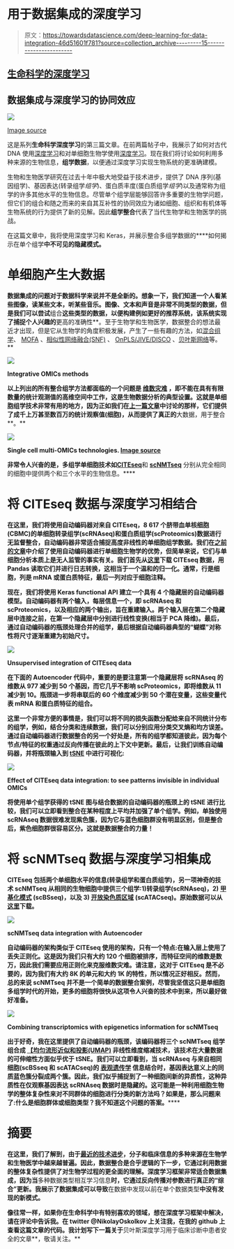 # 用于数据集成的深度学习

> 原文：<https://towardsdatascience.com/deep-learning-for-data-integration-46d51601f781?source=collection_archive---------15----------------------->

## [生命科学的深度学习](https://towardsdatascience.com/tagged/dl-for-life-sciences)

## 数据集成与深度学习的协同效应

![](img/56c8d284fdc5101357d2730f397a64a8.png)

[Image source](https://science.sciencemag.org/content/358/6359/69.long)

这是系列**生命科学深度学习**的第三篇文章。在前两篇帖子中，我展示了如何对古代 DNA 使用[深度学习](/deep-learning-on-ancient-dna-df042dc3c73d)和对单细胞生物学使用[深度学习](/deep-learning-for-single-cell-biology-935d45064438)。现在我们将讨论如何利用多种来源的生物信息，**组学数据**，以便通过深度学习实现生物系统的更准确建模。

生物和生物医学研究在过去十年中极大地受益于技术进步，提供了 DNA 序列(基因组学)、基因表达(转录组学*组学*)、蛋白质丰度(蛋白质组学*组学*)以及通常称为组学的许多其他水平的生物信息。尽管单个组学层能够回答许多重要的生物学问题，但它们的组合和随之而来的来自其互补性的协同效应为诸如细胞、组织和有机体等生物系统的行为提供了新的见解。因此**组学整合**代表了当代生物学和生物医学的挑战。

在这篇文章中，我将使用深度学习和 Keras，并展示整合多组学数据的****如何揭示在单个组学**中不可见的隐藏模式。**

# **单细胞产生大数据**

**数据集成的问题对于数据科学来说并不是全新的。想象一下，我们知道一个人看某些图像，读某些文本，听某些音乐。**图像、文本和声音**是非常不同类型的数据，但是我们可以尝试**组合**这些类型的数据，以便构建例如更好的推荐系统，该系统实现了捕捉个人兴趣的**更高的准确性**。至于生物学和生物医学，数据整合的想法最近才出现，但是它从生物学的角度积极发展，产生了一些有趣的方法，如[混合组学](http://mixomics.org/)、 [MOFA](http://msb.embopress.org/content/14/6/e8124) 、[相似性网络融合(SNF)](https://www.nature.com/articles/nmeth.2810) 、 [OnPLS/JIVE/DISCO](https://bmcbioinformatics.biomedcentral.com/articles/10.1186/s12859-016-1037-2) 、[贝叶斯网络](http://www.bnlearn.com/)等。**

**![](img/0b66dc6d540e340f79a355799c30af84.png)**

**Integrative OMICs methods**

**以上列出的所有整合组学方法都面临的一个问题是 [**维数灾难**](https://en.wikipedia.org/wiki/Curse_of_dimensionality) ，即不能在具有有限数量的统计观测值的高维空间中工作，这是生物数据分析的典型设置。这就是单细胞组学技术非常有用的地方，因为正如我们在[上一篇文章](/deep-learning-for-single-cell-biology-935d45064438)中讨论的那样，它们提供了成千上万甚至数百万的统计观察值(细胞)，从而提供了真正的**大数据，用于整合**。**

**![](img/16af7d50abd9478bdfcbed1143e09df6.png)**

**Single cell multi-OMICs technologies. [Image source](https://www.frontiersin.org/articles/10.3389/fcell.2018.00028/full)**

**非常令人兴奋的是，多组学单细胞技术如**[**CITEseq**](https://www.nature.com/articles/nmeth.4380)和 [**scNMTseq**](https://www.nature.com/articles/s41467-018-03149-4) 分别从完全相同的细胞中提供两个和三个水平的生物信息。****

# ****将 CITEseq 数据与深度学习相结合****

****在这里，我们将使用**自动编码器**对来自 CITEseq，8 617 个脐带血单核细胞(CBMC)的单细胞转录组学(scRNAseq)和蛋白质组学(scProteomics)数据进行无监督整合，自动编码器非常适合捕捉**高度非线性的单细胞组学**数据。我们在[之前的文章](/deep-learning-for-single-cell-biology-935d45064438)中介绍了使用自动编码器进行单细胞生物学的优势，但简单来说，它们与单细胞分析本质上是无人监管的事实有关。我们首先从[这里](https://satijalab.org/seurat/v3.0/multimodal_vignette.html)下载 CITEseq 数据，用 Pandas 读取它们并进行日志转换，这相当于一个温和的归一化。通常，行是细胞，列是 mRNA 或蛋白质特征，最后一列对应于细胞注释。****

****现在，我们将使用 Keras functional API 建立一个具有 4 个隐藏层的自动编码器模型。自动编码器有**两个输入**，每层信息一个，即 scRNAseq 和 scProteomics，以及相应的**两个输出**，旨在重建输入。两个输入层在第二个隐藏层中**连接**之前，在第一个隐藏层中分别进行线性变换(相当于 PCA 降维)。最后，通过自动编码器的**瓶颈**处理合并的组学，最后根据自动编码器典型的“蝴蝶”对称性将尺寸逐渐重建为初始尺寸。****

****![](img/4c48725b562dc053bf6776c4e21e0955.png)****

****Unsupervised integration of CITEseq data****

****在下面的 Autoencoder 代码中，重要的是要注意第一个隐藏层将 scRNAseq 的维数从 977 减少到 50 个基因，而它几乎不影响 scProteomics，即将维数从 11 减少到 10。瓶颈进一步将串联后的 60 个维度减少到 50 个潜在变量，这些变量代表 mRNA 和蛋白质特征的组合。****

****这里一个非常方便的事情是，我们可以将**不同的损失函数**分配给来自不同统计分布的组学，例如，结合分类和连续数据，我们可以分别应用分类交叉熵和均方误差。通过自动编码器进行数据整合的另一个好处是，**所有的组学都知道彼此**，因为每个节点/特征的权重通过**反向传播**在彼此的上下文中更新。最后，让我们训练自动编码器，并将瓶颈输入到 [tSNE](https://en.wikipedia.org/wiki/T-distributed_stochastic_neighbor_embedding) 中进行可视化:****

****![](img/6aa7437b8130c13aede7c7e6c5b41508.png)****

****Effect of CITEseq data integration: to see patterns invisible in individual OMICs****

****将使用单个组学获得的 tSNE 图与结合数据的自动编码器的瓶颈上的 tSNE 进行比较，我们可以立即看到整合在某种程度上平均并加强了单个组学。例如，单独使用 scRNAseq 数据很难发现**紫色簇**，因为它与蓝色细胞群没有明显区别，但是**整合后，紫色细胞群很容易区分**。这就是数据整合的力量！****

# ****将 scNMTseq 数据与深度学习相集成****

****CITEseq 包括两个单细胞水平的信息(转录组学和蛋白质组学)，另一项神奇的技术 scNMTseq 从相同的生物细胞中提供三个组学:1)转录组学(scRNAseq)，2) [甲基化模式](https://en.wikipedia.org/wiki/DNA_methylation) (scBSseq)，以及 3) [开放染色质区域](https://en.wikipedia.org/wiki/ATAC-seq) (scATACseq)。原始数据可以从[这里](https://www.ncbi.nlm.nih.gov/geo/query/acc.cgi?acc=GSE109262)下载。****

****![](img/2b72240803052f96c6604d83ab02dc70.png)****

****scNMTseq data integration with Autoencoder****

****自动编码器的架构类似于 CITEseq 使用的架构，只有一个特点:**在输入层上使用了丢失正则化**。这是因为我们只有大约 120 个细胞被排序，而特征空间的维数是数万，因此我们需要应用正则化来克服维数灾难。请注意，这对于 CITEseq 是不必要的，因为我们有大约 8K 的单元和大约 1K 的特性，所以情况正好相反。然而，总的来说 **scNMTseq 并不是一个简单的数据整合案例**，尽管我坚信这只是单细胞多组学时代的开始，更多的细胞将很快从这项令人兴奋的技术中到来，所以最好做好准备。****

****![](img/f1af41f0afe7ed8bb2eb7b51890f30a1.png)****

****Combining transcriptomics with epigenetics information for scNMTseq****

****出于好奇，我在这里提供了自动编码器的瓶颈，该编码器将三个 scNMTseq 组学组合成 [**【均匀流形近似和投影(UMAP)**](https://www.nature.com/articles/nbt.4314) 非线性维度缩减技术，该技术在大量数据的可伸缩性方面似乎优于 tSNE。我们可以立即看到，当 scRNAseq 与来自相同细胞(scBSseq 和 scATACseq)的 [**表观遗传学**](https://en.wikipedia.org/wiki/Epigenetics) **信息**结合时，基因表达意义上的**同质蓝色簇分裂成两个簇。因此，我们似乎捕捉到了一种**细胞间新的异质性**，这种异质性在仅观察基因表达 scRNAseq 数据时是隐藏的。这可能是一种利用细胞生物学的整体复杂性来对不同群体的细胞进行分类的新方法吗？如果是，那么问题来了:**什么是细胞群体或细胞类型？我不知道这个问题的答案。********

# **摘要**

**在这里，我们了解到，由于[最近的技术进步](https://en.wikipedia.org/wiki/DNA_sequencing)，分子和临床信息的多种来源在生物学和生物医学中越来越普遍。因此，数据整合是合乎逻辑的下一步，它通过利用数据的整体复杂性提供了对生物学过程的更全面的理解。深度学习框架非常适合数据集成，因为当**多种数据类型相互学习信息**时，它通过反向传播对参数进行真正的“综合”更新。我展示了数据集成可以导致**在数据中发现以前在单个数据类型**中没有发现的新模式。**

**像往常一样，如果你在生命科学中有特别喜欢的领域，想在深度学习框架中解决，请在评论中告诉我。在 twitter @NikolayOskolkov 上关注我，在我的 github 上查看这篇文章的代码。我计划写下一篇关于**贝叶斯深度学习用于临床诊断中患者安全的文章**，敬请关注。**